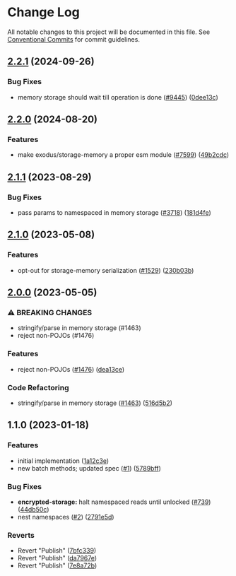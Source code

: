 # Change Log

All notable changes to this project will be documented in this file.
See [Conventional Commits](https://conventionalcommits.org) for commit guidelines.

## [2.2.1](https://github.com/ExodusMovement/exodus-hydra/compare/@exodus/storage-memory@2.2.0...@exodus/storage-memory@2.2.1) (2024-09-26)

### Bug Fixes

- memory storage should wait till operation is done ([#9445](https://github.com/ExodusMovement/exodus-hydra/issues/9445)) ([0dee13c](https://github.com/ExodusMovement/exodus-hydra/commit/0dee13cbb91d2f2e2f8710ca1cec75729bda7965))

## [2.2.0](https://github.com/ExodusMovement/exodus-hydra/compare/@exodus/storage-memory@2.1.1...@exodus/storage-memory@2.2.0) (2024-08-20)

### Features

- make exodus/storage-memory a proper esm module ([#7599](https://github.com/ExodusMovement/exodus-hydra/issues/7599)) ([49b2cdc](https://github.com/ExodusMovement/exodus-hydra/commit/49b2cdcd0b4a24f448927ce2cb996146fef8611e))

## [2.1.1](https://github.com/ExodusMovement/exodus-hydra/compare/@exodus/storage-memory@2.1.0...@exodus/storage-memory@2.1.1) (2023-08-29)

### Bug Fixes

- pass params to namespaced in memory storage ([#3718](https://github.com/ExodusMovement/exodus-hydra/issues/3718)) ([181d4fe](https://github.com/ExodusMovement/exodus-hydra/commit/181d4feb4e7e6dfbd1e5b00363df3b4592f38898))

## [2.1.0](https://github.com/ExodusMovement/exodus-hydra/compare/@exodus/storage-memory@2.0.0...@exodus/storage-memory@2.1.0) (2023-05-08)

### Features

- opt-out for storage-memory serialization ([#1529](https://github.com/ExodusMovement/exodus-hydra/issues/1529)) ([230b03b](https://github.com/ExodusMovement/exodus-hydra/commit/230b03b5f8d58a727f7be3e0dd0d94bdf1b31142))

## [2.0.0](https://github.com/ExodusMovement/exodus-hydra/compare/@exodus/storage-memory@1.1.0...@exodus/storage-memory@2.0.0) (2023-05-05)

### ⚠ BREAKING CHANGES

- stringify/parse in memory storage (#1463)
- reject non-POJOs (#1476)

### Features

- reject non-POJOs ([#1476](https://github.com/ExodusMovement/exodus-hydra/issues/1476)) ([dea13ce](https://github.com/ExodusMovement/exodus-hydra/commit/dea13cea7cb8d8767ad588b6ef350587b02f592a))

### Code Refactoring

- stringify/parse in memory storage ([#1463](https://github.com/ExodusMovement/exodus-hydra/issues/1463)) ([516d5b2](https://github.com/ExodusMovement/exodus-hydra/commit/516d5b21f8b2eb02621a437b10c299978edef76d))

## 1.1.0 (2023-01-18)

### Features

- initial implementation ([1a12c3e](https://github.com/ExodusMovement/exodus-hydra/commit/1a12c3e5b0c5d25df16322c9b57b9adb6bad9a45))
- new batch methods; updated spec ([#1](https://github.com/ExodusMovement/exodus-hydra/issues/1)) ([5789bff](https://github.com/ExodusMovement/exodus-hydra/commit/5789bff5354c81442387c2f5162c68aa4292dce1))

### Bug Fixes

- **encrypted-storage:** halt namespaced reads until unlocked ([#739](https://github.com/ExodusMovement/exodus-hydra/issues/739)) ([44db50c](https://github.com/ExodusMovement/exodus-hydra/commit/44db50ca8ae55c700b83c6bafe34bf3289dbb70f))
- nest namespaces ([#2](https://github.com/ExodusMovement/exodus-hydra/issues/2)) ([2791e5d](https://github.com/ExodusMovement/exodus-hydra/commit/2791e5d9f8271ce860a384a3ff725b3846918ba5))

### Reverts

- Revert "Publish" ([7bfc339](https://github.com/ExodusMovement/exodus-hydra/commit/7bfc339f6229b11110e6936422b935b8820abd8a))
- Revert "Publish" ([da7967e](https://github.com/ExodusMovement/exodus-hydra/commit/da7967ebfef69853d932a5ec3d71a5d4eea391a2))
- Revert "Publish" ([7e8a72b](https://github.com/ExodusMovement/exodus-hydra/commit/7e8a72b77aad4f2b7590439db9556f31dec530a7))
